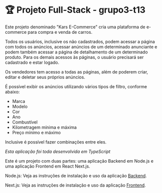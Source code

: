 # 🏆 Projeto Full-Stack - **grupo3-t13**
Este projeto denominado "Kars E-Commerce" cria uma plataforma de e-commerce para compra e venda de carros. 

Todos os usuários, inclusive os não cadastrados, podem acessar a página com todos os anúncios, acessar anúncios de um determinado anunciante e podem também acessar a página de detalhamento de um determinado produto.
Para os demais acessos às páginas, o usuário precisará ser cadastrado e estar logado.

Os vendedores tem acesso a todas as páginas, além de poderem criar, editar e deletar seus próprios anúncios.

É possível exibir os anúncios utilizando vários tipos de filtro, conforme abaixo: 
 - Marca <br>
 - Modelo
 - Cor
 - Ano 
 - Combustível
 - Kilometragem mínima e máxima 
 - Preço mínimo e máximo<br>
 
 Inclusive é possível fazer combinações entre eles.<br>

_Esta aplicação foi toda desenvolvida em TypeScript_ 

Este é um projeto com duas partes: uma aplicação Backend em Node.js e uma aplicação Frontend em React Next.js.

Node.js:
Veja as instruções de instalação e uso da aplicação [Backend](https://github.com/context-CODE/grupo3-t13-projeto-fullstack/tree/main/back#readme).

Next.js:
Veja as instruções de instalação e uso da aplicação [Frontend](https://github.com/context-CODE/grupo3-t13-projeto-fullstack/tree/main/front#readme).
